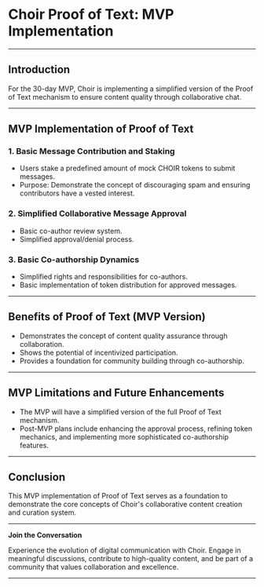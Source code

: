 # Choir Proof of Text: MVP Implementation

---

## Introduction
For the 30-day MVP, Choir is implementing a simplified version of the Proof of Text mechanism to ensure content quality through collaborative chat.

---

## MVP Implementation of Proof of Text

### 1. Basic Message Contribution and Staking
- Users stake a predefined amount of mock CHOIR tokens to submit messages.
- Purpose: Demonstrate the concept of discouraging spam and ensuring contributors have a vested interest.

### 2. Simplified Collaborative Message Approval
- Basic co-author review system.
- Simplified approval/denial process.

### 3. Basic Co-authorship Dynamics
- Simplified rights and responsibilities for co-authors.
- Basic implementation of token distribution for approved messages.

---

## Benefits of Proof of Text (MVP Version)
- Demonstrates the concept of content quality assurance through collaboration.
- Shows the potential of incentivized participation.
- Provides a foundation for community building through co-authorship.

---

## MVP Limitations and Future Enhancements
- The MVP will have a simplified version of the full Proof of Text mechanism.
- Post-MVP plans include enhancing the approval process, refining token mechanics, and implementing more sophisticated co-authorship features.

---

## Conclusion
This MVP implementation of Proof of Text serves as a foundation to demonstrate the core concepts of Choir's collaborative content creation and curation system.

---

**Join the Conversation**

Experience the evolution of digital communication with Choir. Engage in meaningful discussions, contribute to high-quality content, and be part of a community that values collaboration and excellence.

---
